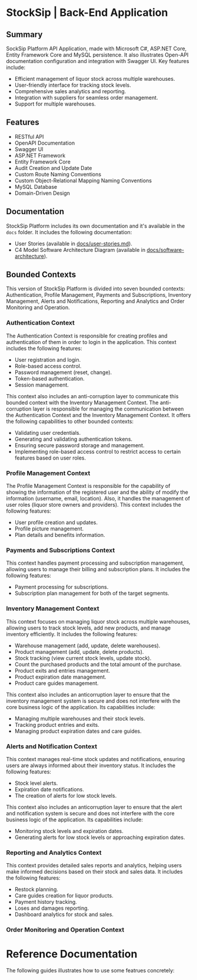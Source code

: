 # StockSip | Back-End Application #

## Summary

SockSip Platform API Application, made with Microsoft C#, ASP.NET Core, Entity Framework Core and MySQL persistence. It also illustrates Open-API documentation configuration and integration with Swagger UI. Key features include:

- Efficient management of liquor stock across multiple warehouses.
- User-friendly interface for tracking stock levels.
- Comprehensive sales analytics and reporting.
- Integration with suppliers for seamless order management.
- Support for multiple warehouses.

## Features

- RESTful API
- OpenAPI Documentation
- Swagger UI
- ASP.NET Framework
- Entity Framework Core
- Audit Creation and Update Date
- Custom Route Naming Conventions
- Custom Object-Relational Mapping Naming Conventions
- MySQL Database
- Domain-Driven Design

## Documentation

StockSip Platform includes its own documentation and it's available in the `docs` folder. It includes the following documentation:

- User Stories (available in [docs/user-stories.md](docs/user-stories.md)).
- C4 Model Software Architecture Diagram (available in [docs/software-architecture](docs/software-architecture.dsl)).

## Bounded Contexts

This version of StockSip Platform is divided into seven bounded contexts: Authentication, Profile Management, Payments and Subscriptions, Inventory Management, Alerts and Notifications, Reporting and Analytics and Order Monitoring and Operation.

### Authentication Context

The Authentication Context is responsible for creating profiles and authentication of them in order to login in the application.
This context includes the following features:

- User registration and login. 
- Role-based access control. 
- Password management (reset, change). 
- Token-based authentication. 
- Session management.

This context also includes an anti-corruption layer to communicate this bounded context with the Inventory Management Context.
The anti-corruption layer is responsible for managing the communication between the Authentication Context and the Inventory Management Context.
It offers the following capabilities to other bounded contexts:

- Validating user credentials. 
- Generating and validating authentication tokens. 
- Ensuring secure password storage and management. 
- Implementing role-based access control to restrict access to certain features based on user roles.

### Profile Management Context

The Profile Management Context is responsible for the capability of showing the information of the registered user and the ability of modify the information (username, email, location). Also, it handles the management of user roles (liquor store owners and providers).
This context includes the following features:

- User profile creation and updates. 
- Profile picture management. 
- Plan details and benefits information.

### Payments and Subscriptions Context

This context handles payment processing and subscription management, allowing users to manage their billing and subscription plans. It includes the following features:

- Payment processing for subscriptions.
- Subscription plan management for both of the target segments.

### Inventory Management Context

This context focuses on managing liquor stock across multiple warehouses, allowing users to track stock levels, add new products, and manage inventory efficiently. It includes the following features:

- Warehouse management (add, update, delete warehouses). 
- Product management (add, update, delete products). 
- Stock tracking (view current stock levels, update stock). 
- Count the purchased products and the total amount of the purchase. 
- Product exits and entries management. 
- Product expiration date management. 
- Product care guides management.

This context also includes an anticorruption layer to ensure that the inventory management system is secure and does not interfere with the core business logic of the application. Its capabilities include:

- Managing multiple warehouses and their stock levels. 
- Tracking product entries and exits. 
- Managing product expiration dates and care guides.

### Alerts and Notification Context

This context manages real-time stock updates and notifications, ensuring users are always informed about their inventory status. It includes the following features:

- Stock level alerts. 
- Expiration date notifications. 
- The creation of alerts for low stock levels. 

This context also includes an anticorruption layer to ensure that the alert and notification system is secure and does not interfere with the core business logic of the application. Its capabilities include:

- Monitoring stock levels and expiration dates. 
- Generating alerts for low stock levels or approaching expiration dates.

### Reporting and Analytics Context

This context provides detailed sales reports and analytics, helping users make informed decisions based on their stock and sales data. It includes the following features:

- Restock planning. 
- Care guides creation for liquor products. 
- Payment history tracking. 
- Loses and damages reporting. 
- Dashboard analytics for stock and sales.

### Order Monitoring and Operation Context



# Reference Documentation #

The following guides illustrates how to use some featrues concretely:

